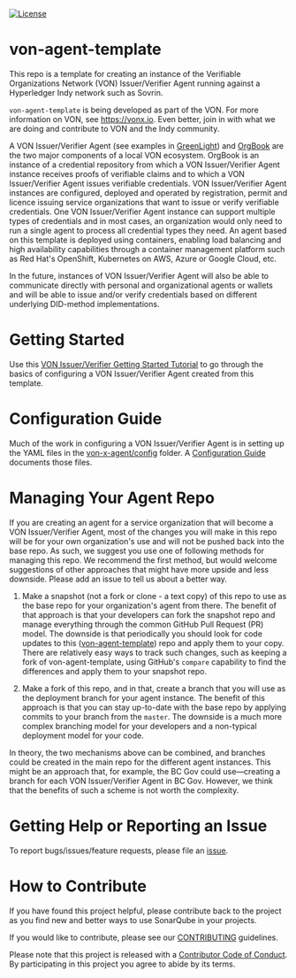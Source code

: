 [![License](https://img.shields.io/badge/License-Apache%202.0-blue.svg)](LICENSE)

# von-agent-template
This repo is a template for creating an instance of the Verifiable Organizations Network (VON) Issuer/Verifier Agent running against a Hyperledger Indy network such as Sovrin.

`von-agent-template` is being developed as part of the VON. For more information on VON, see https://vonx.io.  Even better, join in with what we are doing and contribute to VON and the Indy community.

A VON Issuer/Verifier Agent (see examples in [GreenLight](https://github.com/bcgov/greenlight)) and [OrgBook](https://github.com/bcgov/TheOrgBook) are the two major components of a local VON ecosystem. OrgBook is an instance of a credential repository from which a VON Issuer/Verifier Agent instance receives proofs of verifiable claims and to which a VON Issuer/Verifier Agent issues verifiable credentials. VON Issuer/Verifier Agent instances are configured, deployed and operated by registration, permit and licence issuing service organizations that want to issue or verify verifiable credentials. One VON Issuer/Verifier Agent instance can support multiple types of credentials and in most cases, an organization would only need to run a single agent to process all credential types they need. An agent based on this template is deployed using containers, enabling load balancing and high availability capabilities through a container management platform such as Red Hat's OpenShift, Kubernetes on AWS, Azure or Google Cloud, etc.

In the future, instances of VON Issuer/Verifier Agent will also be able to communicate directly with personal and organizational agents or wallets and will be able to issue and/or verify credentials based on different underlying DID-method implementations.

# Getting Started

Use this [VON Issuer/Verifier Getting Started Tutorial](GettingStartedTutorial.md) to go through the basics of configuring a VON Issuer/Verifier Agent created from this template.

# Configuration Guide
Much of the work in configuring a VON Issuer/Verifier Agent is in setting up the YAML files in the [von-x-agent/config](von-x-agent/config) folder. A [Configuration Guide](von-x-agent/config/README.md) documents those files.

# Managing Your Agent Repo
If you are creating an agent for a service organization that will become a VON Issuer/Verifier Agent, most of the changes you will make in this repo will be for your own organization's use and will not be pushed back into the base repo. As such, we suggest you use one of following methods for managing this repo. We recommend the first method, but would welcome suggestions of other approaches that might have more upside and less downside. Please add an issue to tell us about a better way.

1. Make a snapshot (not a fork or clone - a text copy) of this repo to use as the base repo for your organization's agent from there. The benefit of that approach is that your developers can fork the snapshot repo and manage everything through the common GitHub Pull Request (PR) model.  The downside is that periodically you should look for code updates to this ([von-agent-template](https://github.com/bcgov/von-agent-template)) repo and apply them to your copy. There are relatively easy ways to track such changes, such as keeping a fork of von-agent-template, using GitHub's `compare` capability to find the differences and apply them to your snapshot repo.

2. Make a fork of this repo, and in that, create a branch that you will use as the deployment branch for your agent instance. The benefit of this approach is that you can stay up-to-date with the base repo by applying commits to your branch from the `master`. The downside is a much more complex branching model for your developers and a non-typical deployment model for your code.

In theory, the two mechanisms above can be combined, and branches could be created in the main repo for the different agent instances. This might be an approach that, for example, the BC Gov could use&mdash;creating a branch for each VON Issuer/Verifier Agent in BC Gov. However, we think that the benefits of such a scheme is not worth the complexity.

# Getting Help or Reporting an Issue
To report bugs/issues/feature requests, please file an [issue](../../issues).

# How to Contribute
If you have found this project helpful, please contribute back to the project as you find new and better ways to use SonarQube in your projects.

If you would like to contribute, please see our [CONTRIBUTING](./CONTRIBUTING.md) guidelines.

Please note that this project is released with a [Contributor Code of Conduct](./CODE_OF_CONDUCT.md). 
By participating in this project you agree to abide by its terms.